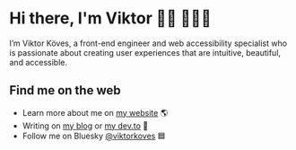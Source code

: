 # Hi there, I'm Viktor 👋🏻 👨🏻‍💻

I’m Viktor Köves, a front-end engineer and web accessibility specialist who is passionate about creating user experiences that are intuitive, beautiful, and accessible.

## Find me on the web

- Learn more about me on [my website](https://viktorkoves.com/) 🌎
- Writing on [my blog](https://viktorkoves.com/writing) or [my dev.to](https://dev.to/viktor_koves) 📝
- Follow me on Bluesky [@viktorkoves](https://bsky.app/profile/viktorkoves.bsky.social) 🟦

<!--
**vkoves/vkoves** is a ✨ _special_ ✨ repository because its `README.md` (this file) appears on your GitHub profile.

Here are some ideas to get you started:

- 🔭 I’m currently working on ...
- 🌱 I’m currently learning ...
- 👯 I’m looking to collaborate on ...
- 🤔 I’m looking for help with ...
- 💬 Ask me about ...
- 📫 How to reach me: ...
- 😄 Pronouns: ...
- ⚡ Fun fact: ...
-->
